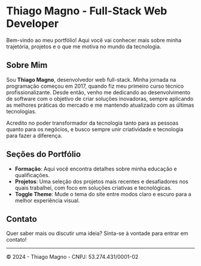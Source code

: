 # Thiago Magno - Full-Stack Web Developer

Bem-vindo ao meu portfólio! Aqui você vai conhecer mais sobre minha trajetória, projetos e o que me motiva no mundo da tecnologia.

## Sobre Mim

Sou **Thiago Magno**, desenvolvedor web full-stack. Minha jornada na programação começou em 2017, quando fiz meu primeiro curso técnico profissionalizante. Desde então, venho me dedicando ao desenvolvimento de software com o objetivo de criar soluções inovadoras, sempre aplicando as melhores práticas do mercado e me mantendo atualizado com as últimas tecnologias.

Acredito no poder transformador da tecnologia tanto para as pessoas quanto para os negócios, e busco sempre unir criatividade e tecnologia para fazer a diferença.

## Seções do Portfólio

- **Formação**: Aqui você encontra detalhes sobre minha educação e qualificações.
- **Projetos**: Uma seleção dos projetos mais recentes e desafiadores nos quais trabalhei, com foco em soluções criativas e tecnológicas.
- **Toggle Theme**: Mude o tema do site entre modos claro e escuro para a melhor experiência visual.

## Contato

Quer saber mais ou discutir uma ideia? Sinta-se à vontade para entrar em contato!

---

© 2024 - Thiago Magno - CNPJ: 53.274.431/0001-02
